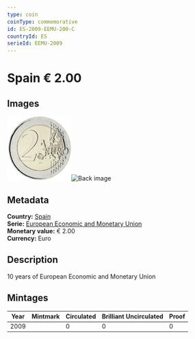 ```yaml
---
type: coin
coinType: commemorative
id: ES-2009-EEMU-200-C
countryId: ES
serieId: EEMU-2009
---
```


# Spain € 2.00

## Images

<img src="../../Images/common-2007-200.png" height="150" alt="Front image"><img src="Images/ES-2009-200-000.png" height="150" alt="Back image">

## Metadata

**Country:** [Spain](../../Countries/Spain/index.md)\
**Serie:** [European Economic and Monetary Union](index.md)\
**Monetary value:** € 2.00\
**Currency:** Euro

## Description
10 years of European Economic and Monetary Union

## Mintages

| Year | Mintmark | Circulated | Brilliant Uncirculated | Proof |
| ---- | -------- | ---------- | ---------------------- | ----- |
| 2009 |  | 0| 0 | 0 |
